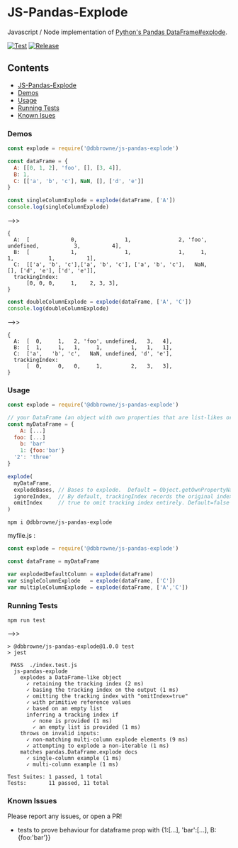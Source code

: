 # JS-Pandas-Explode

Javascript / Node implementation of [Python's Pandas DataFrame#explode](https://pandas.pydata.org/docs/reference/api/pandas.DataFrame.explode.html).

[![Test](https://github.com/DBBrowne/js-pandas-explode/actions/workflows/test.yml/badge.svg)](https://github.com/DBBrowne/js-pandas-explode/actions/workflows/test.yml)  [![Release](https://github.com/DBBrowne/js-pandas-explode/actions/workflows/release.yml/badge.svg)](https://github.com/DBBrowne/js-pandas-explode/actions/workflows/release.yml)

## Contents
- [JS-Pandas-Explode](#js-pandas-explode)
- [Demos](#demos)
- [Usage](#usage)
- [Running Tests](#running-tests)
- [Known Isues](#known-issues)

### Demos
```js
const explode = require('@dbbrowne/js-pandas-explode')

const dataFrame = {
  A: [[0, 1, 2], 'foo', [], [3, 4]],
  B: 1,
  C: [['a', 'b', 'c'], NaN, [], ['d', 'e']]
}

const singleColumnExplode = explode(dataFrame, ['A'])
console.log(singleColumnExplode)
```
-->>
```console
{
  A:  [             0,               1,               2, 'foo', undefined,           3,          4],
  B:  [             1,               1,               1,     1,         1,           1,          1],
  C:  [['a', 'b', 'c'],['a', 'b', 'c'], ['a', 'b', 'c'],   NaN,         [], ['d', 'e'], ['d', 'e']],
  trackingIndex:
      [0, 0, 0,     1,    2, 3, 3],
}
```
```js
const doubleColumnExplode = explode(dataFrame, ['A', 'C'])
console.log(doubleColumnExplode)
```
-->>
```console
{
  A:  [  0,     1,   2, 'foo', undefined,   3,   4],
  B:  [  1,     1,   1,     1,         1,   1,   1],
  C:  ['a',   'b', 'c',   NaN, undefined, 'd', 'e'],
  trackingIndex:
      [  0,     0,   0,     1,         2,   3,   3],
}
```

### Usage
```js
const explode = require('@dbbrowne/js-pandas-explode')

// your DataFrame (an object with own properties that are list-likes or primitives)
const myDataFrame = {
    A: [...]
  foo: [...]
    b: 'bar'
    1: {foo:'bar'}
  '2': 'three'
}

explode(
  myDataFrame, 
  explodeBases, // Bases to explode.  Default = Object.getOwnPropertyNames(myDataFrame)[0]
  ignoreIndex,  // By default, trackingIndex records the original index of the input list. True for trackingIndex to match the index of the exploded list. Default=false
  omitIndex     // true to omit tracking index entirely. Default=false
)
```

```console
npm i @dbbrowne/js-pandas-explode
```
myfile.js :
```js
const explode = require('@dbbrowne/js-pandas-explode')

const dataFrame = myDataFrame

var explodedDefaultColumn = explode(dataFrame)
var singleColumnExplode   = explode(dataFrame, ['C'])
var multipleColumnExplode = explode(dataFrame, ['A','C'])
```

### Running Tests
```console
npm run test
```
-->>
```console
> @dbbrowne/js-pandas-explode@1.0.0 test
> jest

 PASS  ./index.test.js
  js-pandas-explode
    explodes a DataFrame-like object
      ✓ retaining the tracking index (2 ms)
      ✓ basing the tracking index on the output (1 ms)
      ✓ omitting the tracking index with "omitIndex=true"
      ✓ with primitive reference values
      ✓ based on an empty list
      inferring a tracking index if
        ✓ none is provided (1 ms)
        ✓ an empty list is provided (1 ms)
    throws on invalid inputs:
      ✓ non-matching multi-column explode elements (9 ms)
      ✓ attempting to explode a non-iterable (1 ms)
    matches pandas.DataFrame.explode docs
      ✓ single-column example (1 ms)
      ✓ multi-column example (1 ms)

Test Suites: 1 passed, 1 total
Tests:       11 passed, 11 total
```
### Known Issues

Please report any issues, or open a PR!

 - tests to prove behaviour for dataframe prop with {1:[...], 'bar':[...], B: {foo:'bar'}}